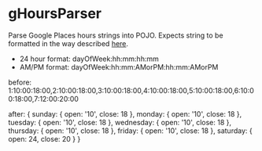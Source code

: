 gHoursParser
============

Parse Google Places hours strings into POJO. Expects string to be formatted in the way 
described [here](https://support.google.com/places/answer/1722104?hl=en#hours).

* 24 hour format: dayOfWeek:hh:mm:hh:mm
* AM/PM format: dayOfWeek:hh:mm:AMorPM:hh:mm:AMorPM

before:
1:10:00:18:00,2:10:00:18:00,3:10:00:18:00,4:10:00:18:00,5:10:00:18:00,6:10:00:18:00,7:12:00:20:00

after:
{ sunday: { open: '10', close: 18  }, monday: { open: '10', close: 18  }, tuesday: { open: '10', close: 18  }, wednesday: { open: '10', close: 18  }, thursday: { open: '10', close: 18  }, friday: { open: '10', close: 18  }, saturday: { open: 24, close: 20  } }
